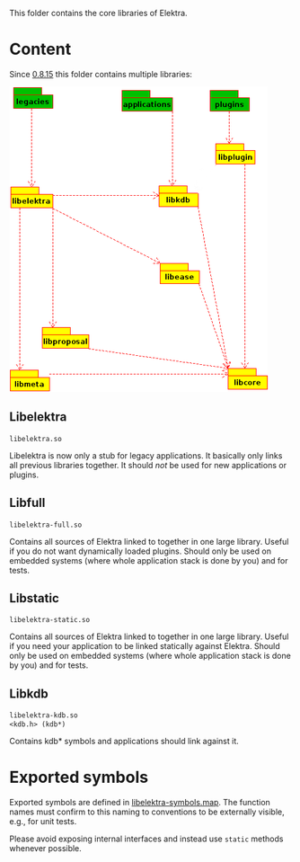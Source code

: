 This folder contains the core libraries of Elektra.

# Content

Since [0.8.15](/doc/decisions/library_split.md) this folder
contains multiple libraries:

![Overview of Libraries](/doc/images/overview_libs.png)


## Libelektra

    libelektra.so

Libelektra is now only a stub for legacy applications. It basically only links all previous libraries
together. It should *not* be used for new applications or plugins.

## Libfull

    libelektra-full.so

Contains all sources of Elektra linked to together in one large library.
Useful if you do not want dynamically loaded plugins.
Should only be used on embedded systems (where whole application stack is done by you) and for tests.

## Libstatic

    libelektra-static.so

Contains all sources of Elektra linked to together in one large library.
Useful if you need your application to be linked statically against Elektra.
Should only be used on embedded systems (where whole application stack is done by you) and for tests.

## Libkdb

    libelektra-kdb.so
    <kdb.h> (kdb*)

Contains kdb* symbols and applications should link against it.

# Exported symbols

Exported symbols are defined in [libelektra-symbols.map](/src/libs/elektra/libelektra-symbols.map).
The function names must confirm to this naming to conventions to be externally visible, e.g.,
for unit tests.

Please avoid exposing internal interfaces and instead use `static` methods whenever possible.
